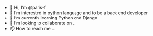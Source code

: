 - 👋 Hi, I’m @paris-f
- 👀 I’m interested in python language and to be a back end developer
- 🌱 I’m currently learning Python and Django
- 💞️ I’m looking to collaborate on ...
- 📫 How to reach me ...

<!---
paris-f/paris-f is a ✨ special ✨ repository because its `README.md` (this file) appears on your GitHub profile.
You can click the Preview link to take a look at your changes.
--->
